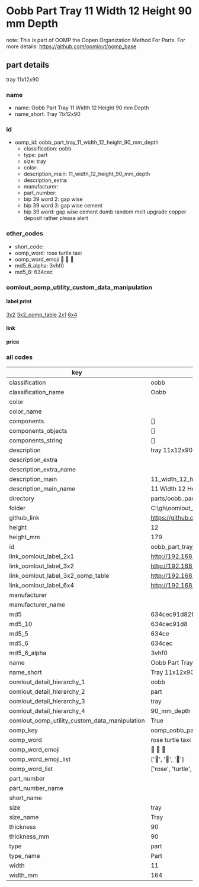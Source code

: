 # Oobb Part Tray 11 Width 12 Height 90 mm Depth  

note: This is part of OOMP the Oopen Organization Method For Parts. For more details: https://github.com/oomlout/oomp_base

##  part details
  



tray 11x12x90



### name
* name: Oobb Part Tray 11 Width 12 Height 90 mm Depth
* name_short: Tray 11x12x90 
### id
* oomp_id: oobb_part_tray_11_width_12_height_90_mm_depth
  * classification: oobb
  * type: part
  * size: tray
  * color: 
  * description_main: 11_width_12_height_90_mm_depth
  * description_extra: 
  * manufacturer: 
  * part_number: 
  * bip 39 word 2: gap wise
  * bip 39 word 3: gap wise cement
  * bip 39 word: gap wise cement dumb random melt upgrade copper deposit rather please alert

### other_codes
* short_code: 
* oomp_word: rose turtle taxi
* oomp_word_emoji :rose: :turtle: :taxi:
* md5_6_alpha: 3vhf0
* md5_6: 634cec






### oomlout_oomp_utility_custom_data_manipulation
#### label print
[3x2](http://192.168.1.245:1112/?label=oomp%203vhf0)
[3x2_oomp_table](http://192.168.1.108:1112/?label=oomp%203vhf0)
[2x1](http://192.168.1.242:1112/?label=oomp%203vhf0)
[6x4](http://192.168.1.55:1112/?label=oomp%203vhf0)    

#### link

                              

#### price







### all codes 
| key | value |  
| --- | --- |  
| classification | oobb |  
| classification_name | Oobb |  
| color |  |  
| color_name |  |  
| components | [] |  
| components_objects | [] |  
| components_string | [] |  
| description | tray 11x12x90 |  
| description_extra |  |  
| description_extra_name |  |  
| description_main | 11_width_12_height_90_mm_depth |  
| description_main_name | 11 Width 12 Height 90 mm Depth |  
| directory | parts/oobb_part_tray_11_width_12_height_90_mm_depth |  
| folder | C:\gh\oomlout_oobb_version_4_generated_parts\parts\oobb_part_tray_11_width_12_height_90_mm_depth |  
| github_link | https://github.com/oomlout/oomlout_oomp_part_src/tree/main/parts/oobb_part_tray_11_width_12_height_90_mm_depth |  
| height | 12 |  
| height_mm | 179 |  
| id | oobb_part_tray_11_width_12_height_90_mm_depth |  
| link_oomlout_label_2x1 | http://192.168.1.242:1112/?label=oomp%203vhf0 |  
| link_oomlout_label_3x2 | http://192.168.1.245:1112/?label=oomp%203vhf0 |  
| link_oomlout_label_3x2_oomp_table | http://192.168.1.108:1112/?label=oomp%203vhf0 |  
| link_oomlout_label_6x4 | http://192.168.1.55:1112/?label=oomp%203vhf0 |  
| manufacturer |  |  
| manufacturer_name |  |  
| md5 | 634cec91d82ffdd62ad8d43e4a7f1afa |  
| md5_10 | 634cec91d8 |  
| md5_5 | 634ce |  
| md5_6 | 634cec |  
| md5_6_alpha | 3vhf0 |  
| name | Oobb Part Tray 11 Width 12 Height 90 mm Depth |  
| name_short | Tray 11x12x90  |  
| oomlout_detail_hierarchy_1 | oobb |  
| oomlout_detail_hierarchy_2 | part |  
| oomlout_detail_hierarchy_3 | tray |  
| oomlout_detail_hierarchy_4 | 90_mm_depth |  
| oomlout_oomp_utility_custom_data_manipulation | True |  
| oomp_key | oomp_oobb_part_tray_11_width_12_height_90_mm_depth |  
| oomp_word | rose turtle taxi |  
| oomp_word_emoji | :rose: :turtle: :taxi: |  
| oomp_word_emoji_list | [':rose:', ':turtle:', ':taxi:'] |  
| oomp_word_list | ['rose', 'turtle', 'taxi'] |  
| part_number |  |  
| part_number_name |  |  
| short_name |  |  
| size | tray |  
| size_name | Tray |  
| thickness | 90 |  
| thickness_mm | 90 |  
| type | part |  
| type_name | Part |  
| width | 11 |  
| width_mm | 164 |  
